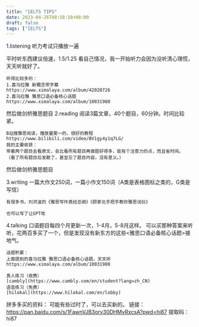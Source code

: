 ```yaml
---
title: "IELTS TIPS"
date: 2023-04-26T08:58:58+08:00
draft: false
tags: ["IELTS"]
---
```


1.listening 
听力考试只播放一遍

平时听东西建议倍速，1.5/1.25 看自己情况，我一开始听力会因为没听清心理慌，天天听就好了。
```
听得比较多的：
1.喜马拉雅 新概念带字幕
https://www.ximalaya.com/album/42020726
2.喜马拉雅 雅思口语必备核心话题
https://www.ximalaya.com/album/10031980
```
然后做剑桥雅思题目
2.reading
阅读3篇文章，40个题目，60分钟。时间比较紧。
```
B站搜雅思阅读，播放量第一的，很好的教程 https://www.bilibili.com/video/BV1gy4y1q7LG/
我的主要收获：
带着两个题目去看原文，会比看所有题目再做题好得多，能有个注意力的点，而且省时间。
（看了所有题目后发散了，甚至忘了题目内容，没有意义。）
```

然后做剑桥雅思题目

3.writing
一篇大作文250词，一篇小作文150词（A类是表格图标之类的，G类是写信）
```
有很多书，刘洪波的《雅思写作真经总纲》《顾家北手把手教你雅思词伙》

也可以写了让GPT改
```

4.talking
口语题目每四个月更新一次，1-4月，5-8月这样。
可以买那种答案来听听，花两百多买了一个，但是发现没有新东方的这些<雅思口语必备核心话题>接地气。
```
话题积累：
上面提到的喜马拉雅 雅思口语必备核心话题，天天听
https://www.ximalaya.com/album/10031980

真人练习（收费）
[cambly](https://www.cambly.com/en/student?lang=zh_CN)
语音练习（免费）
[hilokal](https://www.hilokal.com/en/lobby)
```

拼多多买的资料：
可能有些过时了，可以去买新的。
链接：https://pan.baidu.com/s/1FawnVJB3orv30DHMvRxcsA?pwd=hi87 
提取码：hi87